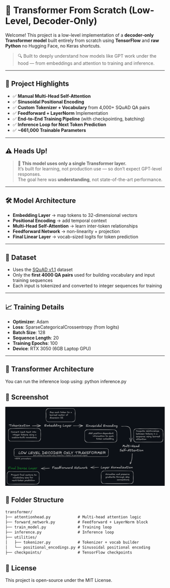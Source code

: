 # 🧠 Transformer From Scratch (Low-Level, Decoder-Only)

Welcome! This project is a low-level implementation of a **decoder-only Transformer model** built entirely from scratch using **TensorFlow** and **raw Python** no Hugging Face, no Keras shortcuts.

> 🔍 Built to deeply understand how models like GPT work under the hood — from embeddings and attention to training and inference.

---

## 🚀 Project Highlights

- ✅ **Manual Multi-Head Self-Attention**
- ✅ **Sinusoidal Positional Encoding**
- ✅ **Custom Tokenizer + Vocabulary** from 4,000+ SQuAD QA pairs
- ✅ **Feedforward + LayerNorm** Implementation
- ✅ **End-to-End Training Pipeline** (with checkpointing, batching)
- ✅ **Inference Loop for Next Token Prediction**
- ✅ **~661,000 Trainable Parameters**

---

## ⚠️ Heads Up!

> 🧪 **This model uses only a single Transformer layer.**  
> It’s built for learning, not production use — so don’t expect GPT-level responses.  
> The goal here was **understanding**, not state-of-the-art performance.

---

## 🛠️ Model Architecture

- **Embedding Layer** → map tokens to 32-dimensional vectors
- **Positional Encoding** → add temporal context
- **Multi-Head Self-Attention** → learn inter-token relationships
- **Feedforward Network** → non-linearity + projection
- **Final Linear Layer** → vocab-sized logits for token prediction

---

## 🧪 Dataset

- Uses the [SQuAD v1.1](https://huggingface.co/datasets/rajpurkar/squad) dataset
- Only the **first 4000 QA pairs** used for building vocabulary and input training sequences
- Each input is tokenized and converted to integer sequences for training

---

## 📈 Training Details

- **Optimizer**: Adam  
- **Loss**: SparseCategoricalCrossentropy (from logits)  
- **Batch Size**: 128  
- **Sequence Length**: 20  
- **Training Epochs**: 100  
- **Device**: RTX 3050 (6GB Laptop GPU)

---

## 🔎 Transformer Architecture

You can run the inference loop using:
python inference.py
## 📸 Screenshot
![Transformer Architecture](https://github.com/artyish/transformer/blob/main/screenshots/diagram.png)

## 📂 Folder Structure
```
transformer/
├── attentionhead.py            # Multi-head attention logic
├── forward_network.py          # Feedforward + LayerNorm block
├── train_model.py              # Training loop
├── inference.py                # Inference loop
├── utilities/
│   ├── tokenizer.py            # Tokenizer + vocab builder
│   └── positional_encodings.py # Sinusoidal positional encoding
├── checkpoints/                # TensorFlow checkpoints
```
## 📜 License
This project is open-source under the MIT License.





